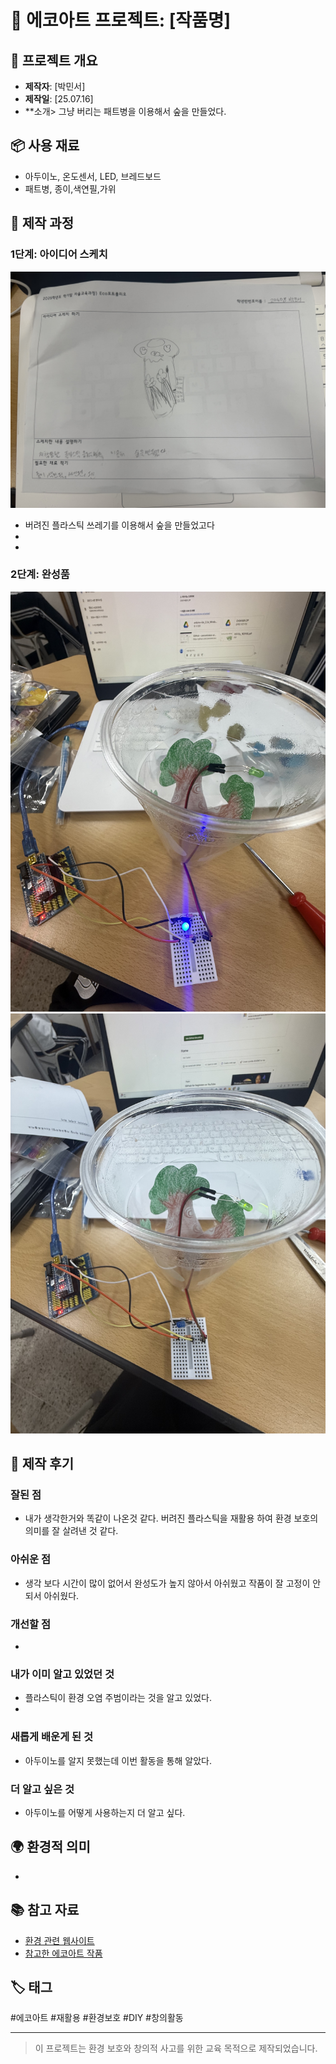 # 🌱 에코아트 프로젝트: [작품명]

## 📖 프로젝트 개요
- **제작자**: [박민서]
- **제작일**: [25.07.16]
- **소개> 그냥 버리는 패트병을 이용해서  숲을 만들었다. 
## 📦 사용 재료
- 아두이노, 온도센서, LED, 브레드보드
- 패트병, 종이,색연필,가위

## 🔧 제작 과정

### 1단계: 아이디어 스케치
![스케치 이미지](8.jpeg)

- 버려진 플라스틱 쓰레기를 이용해서 숲을 만들었고다 
- 
- 

### 2단계: 완성품
![완성품 1](6.jpeg)
![완성품 1](7.jpeg)

## 💭 제작 후기
### 잘된 점
- 내가 생각한거와 똑같이 나온것 같다. 버려진 플라스틱을 재활용 하여 환경 보호의 의미를 잘 살려낸 것 같다.

### 아쉬운 점
- 생각 보다 시간이 많이 없어서 완성도가 높지 않아서 아쉬웠고 작품이 잘 고정이 안되서 아쉬웠다. 

### 개선할 점
- 

### 내가 이미 알고 있었던 것
- 플라스틱이 환경 오염 주범이라는 것을 알고 있었다.
- 
### 새롭게 배운게 된 것
- 아두이노를 알지 못했는데 이번 활동을 통해 알았다.

### 더 알고 싶은 것
- 아두이노를 어떻게 사용하는지 더 알고 싶다.

## 🌍 환경적 의미
-

## 📚 참고 자료
- [환경 관련 웹사이트](링크)
- [참고한 에코아트 작품](링크)

## 🏷️ 태그
#에코아트 #재활용 #환경보호 #DIY #창의활동

---

> 이 프로젝트는 환경 보호와 창의적 사고를 위한 교육 목적으로 제작되었습니다.
